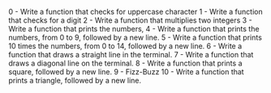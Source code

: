 0 - Write a function that checks for uppercase character
1 - Write a function that checks for a digit
2 - Write a function that multiplies two integers
3 - Write a function that prints the numbers,
4 - Write a function that prints the numbers, from 0 to 9, followed by a new line.
5 - Write a function that prints 10 times the numbers, from 0 to 14, followed by a new line.
6 - Write a function that draws a straight line in the terminal.
7 - Write a function that draws a diagonal line on the terminal.
8 - Write a function that prints a square, followed by a new line.
9 - Fizz-Buzz
10 - Write a function that prints a triangle, followed by a new line.
